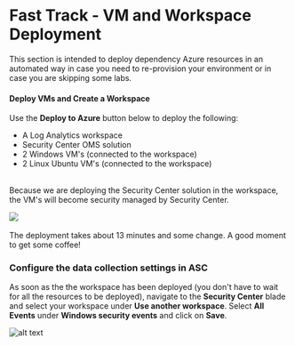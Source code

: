 ﻿# Fast Track - VM and Workspace Deployment
This section is intended to deploy dependency Azure resources in an automated way in case you need to re-provision your environment or in case you are skipping some labs.

#### Deploy VMs and Create a Workspace
Use the **Deploy to Azure** button below to deploy the following:
- A Log Analytics workspace
- Security Center OMS solution
- 2 Windows VM's (connected to the workspace)
- 2 Linux Ubuntu VM's (connected to the workspace) <br><br>

Because we are deploying the Security Center solution in the workspace, the VM's will become security managed by Security Center.

<a href="https://portal.azure.com/#create/Microsoft.Template/uri/https%3A%2F%2Fraw.githubusercontent.com%2Ftianderturpijn%2FAzure-Security-Center%2Fmaster%2FLabs%2FFast%2520Track%2FFiles%2FdeployAscManagedVmsWithLA.json" target="_blank">
    <img src="http://azuredeploy.net/deploybutton.png"/>
</a>
<br><br>
The deployment takes about 13 minutes and some change. A good moment to get some coffee!

### Configure the data collection settings in ASC
As soon as the the workspace has been deployed (you don't have to wait for all the resources to be deployed), navigate to the **Security Center** blade and select your workspace under **Use another workspace**. Select **All Events** under **Windows security events** and click on **Save**.

![alt text](https://raw.githubusercontent.com/tianderturpijn/Azure-Security-Center/master/Labs/01%20-%20VM%20and%20Workspace%20Deployment/Screenshots/datacollection_settings.png
)<br>



